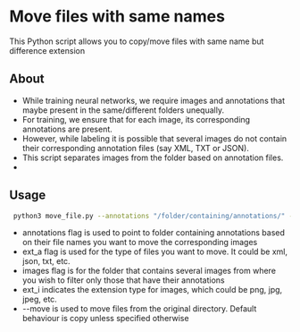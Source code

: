 # Move files with same names

This Python script allows you to copy/move files with same name but difference extension

## About

- While training neural networks, we require images and annotations that maybe present in the same/different folders unequally.
- For training, we ensure that for each image, its corresponding annotations are present.
- However, while labeling it is possible that several images do not contain their corresponding annotation files (say XML, TXT or JSON).
- This script separates images from the folder based on annotation files.
- 
## Usage

```bash
 python3 move_file.py --annotations "/folder/containing/annotations/" --ext_a xml --images "folder/containing/images" --ext_i png      
```

- annotations flag is used to point to folder containing annotations based on their file names you want to move the corresponding images
- ext_a flag is used for the type of files you want to move. It could be xml, json, txt, etc.
- images flag is for the folder that contains several images from where you wish to filter only those that have their annotations
- ext_i indicates the extension type for images, which could be png, jpg, jpeg, etc.
- --move is used to move files from the original directory. Default behaviour is copy unless specified otherwise

